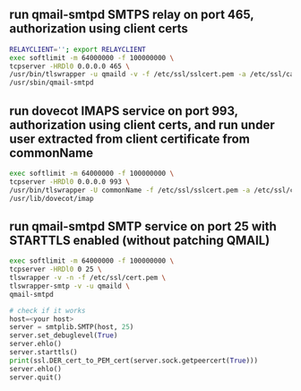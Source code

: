 ## run qmail-smtpd SMTPS relay on port 465, authorization using client certs
~~~bash
RELAYCLIENT=''; export RELAYCLIENT
exec softlimit -m 64000000 -f 100000000 \
tcpserver -HRDl0 0.0.0.0 465 \
/usr/bin/tlswrapper -u qmaild -v -f /etc/ssl/sslcert.pem -a /etc/ssl/ca.pem \
/usr/sbin/qmail-smtpd
~~~

## run dovecot IMAPS service on port 993, authorization using client certs, and run under user extracted from client certificate from commonName
~~~bash
exec softlimit -m 64000000 -f 100000000 \
tcpserver -HRDl0 0.0.0.0 993 \
/usr/bin/tlswrapper -U commonName -f /etc/ssl/sslcert.pem -a /etc/ssl/ca.pem \
/usr/lib/dovecot/imap
~~~

## run qmail-smtpd SMTP service on port 25 with STARTTLS enabled (without patching QMAIL)
~~~bash
exec softlimit -m 64000000 -f 100000000 \
tcpserver -HRDl0 0 25 \
tlswrapper -v -n -f /etc/ssl/cert.pem \
tlswrapper-smtp -v -u qmaild \
qmail-smtpd
~~~
~~~python
# check if it works
host=<your host>
server = smtplib.SMTP(host, 25)
server.set_debuglevel(True)
server.ehlo()
server.starttls()
print(ssl.DER_cert_to_PEM_cert(server.sock.getpeercert(True)))
server.ehlo()
server.quit()
~~~
